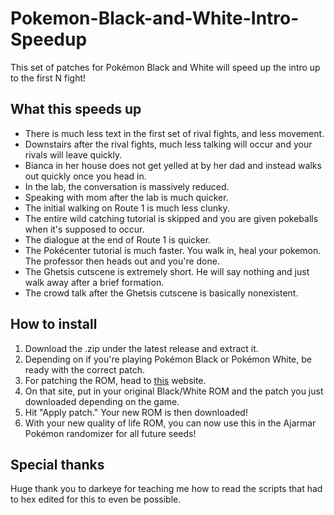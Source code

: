 # Pokemon-Black-and-White-Intro-Speedup

This set of patches for Pokémon Black and White will speed up the intro up to the first N fight!

## What this speeds up
- There is much less text in the first set of rival fights, and less movement.
- Downstairs after the rival fights, much less talking will occur and your rivals will leave quickly.
- Bianca in her house does not get yelled at by her dad and instead walks out quickly once you head in.
- In the lab, the conversation is massively reduced.
- Speaking with mom after the lab is much quicker.
- The initial walking on Route 1 is much less clunky.
- The entire wild catching tutorial is skipped and you are given pokeballs when it's supposed to occur.
- The dialogue at the end of Route 1 is quicker.
- The Pokécenter tutorial is much faster. You walk in, heal your pokemon. The professor then heads out and you're done.
- The Ghetsis cutscene is extremely short. He will say nothing and just walk away after a brief formation.
- The crowd talk after the Ghetsis cutscene is basically nonexistent.

## How to install
1. Download the .zip under the latest release and extract it.
2. Depending on if you're playing Pokémon Black or Pokémon White, be ready with the correct patch.
3. For patching the ROM, head to [this](https://www.marcrobledo.com/RomPatcher.js/) website.
4. On that site, put in your original Black/White ROM and the patch you just downloaded depending on the game.
5. Hit "Apply patch." Your new ROM is then downloaded!
6. With your new quality of life ROM, you can now use this in the Ajarmar Pokémon randomizer for all future seeds!

## Special thanks
Huge thank you to darkeye for teaching me how to read the scripts that had to hex edited for this to even be possible.
